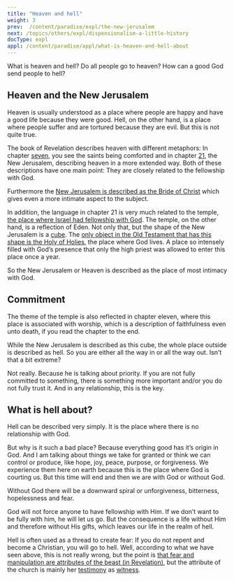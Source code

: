 ```yaml
---
title: "Heaven and hell"
weight: 3
prev:  /content/paradise/expl/the-new-jerusalem
next: /topics/others/expl/dispensionalism-a-little-history
docType: expl
appl: /content/paradise/appl/what-is-heaven-and-hell-about
---
```


What is heaven and hell? Do all people go to heaven? How can a good God send people to hell?

## Heaven and the New Jerusalem

<a name="8183"></a>
Heaven is usually understood as a place where people are happy and have a good life because they were good. Hell, on the other hand, is a place where people suffer and are tortured because they are evil. But this is not quite true.

The book of Revelation describes heaven with different metaphors: In chapter [seven](https://www.bibleserver.com/NIV/Revelation7%3A9-17), you see the saints being comforted and in chapter [21](https://www.bibleserver.com/NIV/Revelation21), the New Jerusalem, describing heaven in a more extended way. Both of these descriptions have one main point: They are closely related to the fellowship with God.

Furthermore the [New Jerusalem is described as the Bride of Christ](https://www.bibleserver.com/NIV/Revelation21%3A2) which gives even a more intimate aspect to the subject.

In addition, the language in chapter 21 is very much related to the temple, [the place where Israel had fellowship with God](../../../../bible/keyword/expl/the-temple-and-the-presence-of-god). The temple, on the other hand, is a reflection of Eden. Not only that, but the shape of the New Jerusalem is a [cube](https://www.bibleserver.com/NIV/Revelation21%3A16). The [only object in the Old Testament that has this shape is the Holy of Holies](https://www.bibleserver.com/NIV/2%20Chronicles3%3A8), the place where God lives. A place so intensely filled with God’s presence that only the high priest was allowed to enter this place once a year.

So the New Jerusalem or Heaven is described as the place of most intimacy with God.

## Commitment

<a name="b4ca"></a>
The theme of the temple is also reflected in chapter eleven, where this place is associated with worship, which is a description of faithfulness even unto death, if you read the chapter to the end.

While the New Jerusalem is described as this cube, the whole place outside is described as hell. So you are either all the way in or all the way out. Isn’t that a bit extreme?

Not really. Because he is talking about priority. If you are not fully committed to something, there is something more important and/or you do not fully trust it. And in any relationship, this is the key.

## What is hell about?

<a name="1a72"></a>
Hell can be described very simply. It is the place where there is no relationship with God.

But why is it such a bad place? Because everything good has it’s origin in God. And I am talking about things we take for granted or think we can control or produce, like hope, joy, peace, purpose, or forgiveness. We experience them here on earth because this is the place where God is courting us. But this time will end and then we are with God or without God.

Without God there will be a downward spiral or unforgiveness, bitterness, hopelessness and fear.

God will not force anyone to have fellowship with Him. If we don’t want to be fully with him, he will let us go. But the consequence is a life without Him and therefore without His gifts, which leaves our life in the realm of hell.

Hell is often used as a thread to create fear: If you do not repent and become a Christian, you will go to hell. Well, according to what we have seen above, this is not really wrong, but the point is [that fear and manipulation are attributes of the beast (in Revelation)](../../../../content/beasts/expl/the-nature-of-the-beast-in-the-book-of-revelation), but the attribute of the church is mainly her [testimony](../../../../topics/power/short/the-power-of-testimony) as [witness](../../../../content/witnesses/expl/the-two-witnesses).

